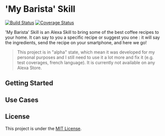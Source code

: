 # 'My Barista' Skill

[![Build Status](https://travis-ci.org/Beowulf59000/skill-my-barista.svg?branch=master)](https://travis-ci.org/Beowulf59000/skill-my-barista)
[![Coverage Status](https://coveralls.io/repos/github/Beowulf59000/skill-my-barista/badge.svg?branch=master)](https://coveralls.io/github/Beowulf59000/skill-my-barista?branch=master)

'My Barista' Skill is an Alexa Skill to bring some of the best coffee recipes to your home. It can say to you a specific recipe or suggest you one : it will say the ingredients, send the recipe on your smartphone, and here we go! 

> This project is in "alpha" state, which mean it was developed for my personal purposes and I still need to use it a lot more and fix it (e.g. test coverages, french language). It is currently not available on any Alexa Store.

## Getting Started

## Use Cases

## License
This project is under the [MIT License](https://github.com/Beowulf59000/skill-lilasoft-toolkit/blob/master/LICENSE).
